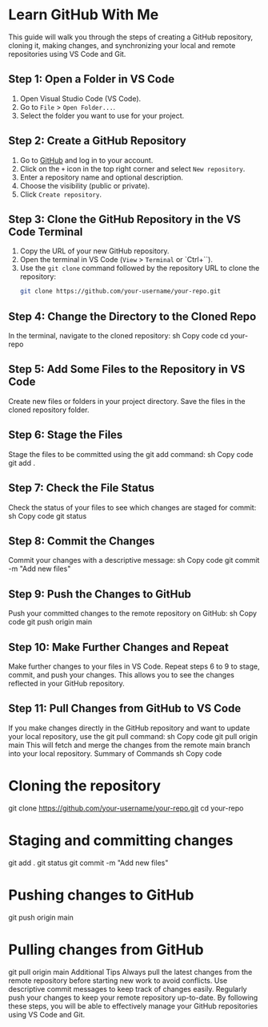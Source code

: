 # Learn GitHub With Me

This guide will walk you through the steps of creating a GitHub repository, cloning it, making changes, and synchronizing your local and remote repositories using VS Code and Git.

## Step 1: Open a Folder in VS Code

1. Open Visual Studio Code (VS Code).
2. Go to `File` > `Open Folder...`.
3. Select the folder you want to use for your project.

## Step 2: Create a GitHub Repository

1. Go to [GitHub](https://github.com/) and log in to your account.
2. Click on the `+` icon in the top right corner and select `New repository`.
3. Enter a repository name and optional description.
4. Choose the visibility (public or private).
5. Click `Create repository`.

## Step 3: Clone the GitHub Repository in the VS Code Terminal

1. Copy the URL of your new GitHub repository.
2. Open the terminal in VS Code (`View` > `Terminal` or `Ctrl+``).
3. Use the `git clone` command followed by the repository URL to clone the repository:
   ```sh
   git clone https://github.com/your-username/your-repo.git
## Step 4: Change the Directory to the Cloned Repo
In the terminal, navigate to the cloned repository:
sh
Copy code
cd your-repo
## Step 5: Add Some Files to the Repository in VS Code
Create new files or folders in your project directory.
Save the files in the cloned repository folder.
## Step 6: Stage the Files
Stage the files to be committed using the git add command:
sh
Copy code
git add .
## Step 7: Check the File Status
Check the status of your files to see which changes are staged for commit:
sh
Copy code
git status
## Step 8: Commit the Changes
Commit your changes with a descriptive message:
sh
Copy code
git commit -m "Add new files"
## Step 9: Push the Changes to GitHub
Push your committed changes to the remote repository on GitHub:
sh
Copy code
git push origin main
## Step 10: Make Further Changes and Repeat
Make further changes to your files in VS Code.
Repeat steps 6 to 9 to stage, commit, and push your changes. This allows you to see the changes reflected in your GitHub repository.
## Step 11: Pull Changes from GitHub to VS Code
If you make changes directly in the GitHub repository and want to update your local repository, use the git pull command:
sh
Copy code
git pull origin main
This will fetch and merge the changes from the remote main branch into your local repository.
Summary of Commands
sh
Copy code
# Cloning the repository
git clone https://github.com/your-username/your-repo.git
cd your-repo

# Staging and committing changes
git add .
git status
git commit -m "Add new files"

# Pushing changes to GitHub
git push origin main

# Pulling changes from GitHub
git pull origin main
Additional Tips
Always pull the latest changes from the remote repository before starting new work to avoid conflicts.
Use descriptive commit messages to keep track of changes easily.
Regularly push your changes to keep your remote repository up-to-date.
By following these steps, you will be able to effectively manage your GitHub repositories using VS Code and Git.
